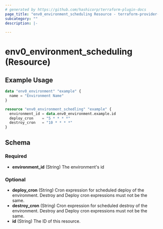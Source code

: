 ```yaml
---
# generated by https://github.com/hashicorp/terraform-plugin-docs
page_title: "env0_environment_scheduling Resource - terraform-provider-env0"
subcategory: ""
description: |-
  
---
```


# env0_environment_scheduling (Resource)



## Example Usage

```terraform
data "env0_environment" "example" {
  name = "Environment Name"
}

resource "env0_environment_schedling" "example" {
  environment_id = data.env0_environment.example.id
  deploy_cron    = "5 * * * *"
  destroy_cron   = "10 * * * *"
}
```

<!-- schema generated by tfplugindocs -->
## Schema

### Required

- **environment_id** (String) The environment's id

### Optional

- **deploy_cron** (String) Cron expression for scheduled deploy of the environment. Destroy and Deploy cron expressions must not be the same.
- **destroy_cron** (String) Cron expression for scheduled destroy of the environment. Destroy and Deploy cron expressions must not be the same.
- **id** (String) The ID of this resource.


